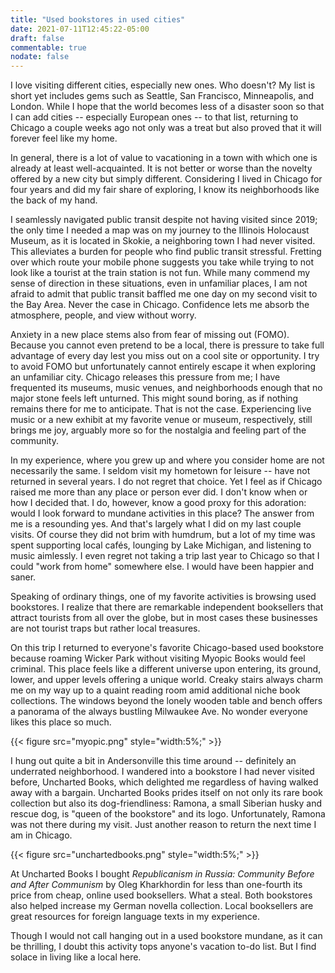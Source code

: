 ```yaml
---
title: "Used bookstores in used cities"
date: 2021-07-11T12:45:22-05:00
draft: false
commentable: true
nodate: false
---
```

I love visiting different cities, especially new ones. Who doesn't? My list is short yet includes gems such as Seattle, San 
Francisco, Minneapolis, and London. While I hope that the world becomes less of a disaster soon so that I can add cities -- 
especially European ones -- to that list, returning to Chicago a couple weeks ago not only was a treat but also proved that it 
will forever feel like my home.

In general, there is a lot of value to vacationing in a town with which one is already at least well-acquainted. It is not better 
or worse than the novelty offered by a new city but simply different. Considering I lived in Chicago for four years and did my 
fair share of exploring, I know its neighborhoods like the back of my hand.

I seamlessly navigated public transit despite not having visited since 2019; the only time I needed a map was on my journey to 
the Illinois Holocaust Museum, as it is located in Skokie, a neighboring town I had never visited. This alleviates a burden for 
people who find public transit stressful. Fretting over which route your mobile phone suggests you take while trying to not look 
like a tourist at the train station is not fun. While many commend my sense of direction in these situations, even in unfamiliar 
places, I am not afraid to admit that public transit baffled me one day on my second visit to the Bay Area. Never the case in 
Chicago. Confidence lets me absorb the atmosphere, people, and view without worry.

Anxiety in a new place stems also from fear of missing out (FOMO). Because you cannot even pretend to be a local, there is 
pressure to take full advantage of every day lest you miss out on a cool site or opportunity. I try to avoid FOMO but 
unfortunately cannot entirely escape it when exploring an unfamiliar city. Chicago releases this pressure from me; I have 
frequented its museums, music venues, and neighborhoods enough that no major stone feels left unturned. This might sound boring, 
as if nothing remains there for me to anticipate. That is not the case. Experiencing live music or a new exhibit at my favorite 
venue or museum, respectively, still brings me joy, arguably more so for the nostalgia and feeling part of the community.

In my experience, where you grew up and where you consider home are not necessarily the same. I seldom visit my hometown for 
leisure -- have not returned in several years. I do not regret that choice. Yet I feel as if Chicago raised me more than any 
place or person ever did. I don't know when or how I decided that. I do, however, know a good proxy for this adoration: would I 
look forward to mundane activities in this place? The answer from me is a resounding yes. And that's largely what I did on my 
last couple visits. Of course they did not brim with humdrum, but a lot of my time was spent supporting local cafés, lounging by 
Lake Michigan, and listening to music aimlessly. I even regret not taking a trip last year to Chicago so that I could "work from 
home" somewhere else. I would have been happier and saner.

Speaking of ordinary things, one of my favorite activities is browsing used bookstores. I realize that there are remarkable 
independent booksellers that attract tourists from all over the globe, but in most cases these businesses are not tourist traps 
but rather local treasures.

On this trip I returned to everyone's favorite Chicago-based used bookstore because roaming Wicker Park without visiting Myopic 
Books would feel criminal. This place feels like a different universe upon entering, its ground, lower, and upper levels offering 
a unique world. Creaky stairs always charm me on my way up to a quaint reading room amid additional niche book collections. The 
windows beyond the lonely wooden table and bench offers a panorama of the always bustling Milwaukee Ave. No wonder everyone likes 
this place so much.

{{< figure src="myopic.png" style="width:5%;" >}}

I hung out quite a bit in Andersonville this time around -- definitely an underrated neighborhood. I wandered into a bookstore I 
had never visited before, Uncharted Books, which delighted me regardless of having walked away with a bargain. Uncharted Books 
prides itself on not only its rare book collection but also its dog-friendliness: Ramona, a small Siberian husky and rescue dog, 
is "queen of the bookstore" and its logo. Unfortunately, Ramona was not there during my visit. Just another reason to return the 
next time I am in Chicago.

{{< figure src="unchartedbooks.png" style="width:5%;" >}}

At Uncharted Books I bought *Republicanism in Russia: Community Before and After Communism* by Oleg Kharkhordin for less than 
one-fourth its price from cheap, online used booksellers. What a steal. Both bookstores also helped increase my German novella 
collection. Local booksellers are great resources for foreign language texts in my experience.

Though I would not call hanging out in a used bookstore mundane, as it can be thrilling, I doubt this activity tops anyone's 
vacation to-do list. But I find solace in living like a local here.
